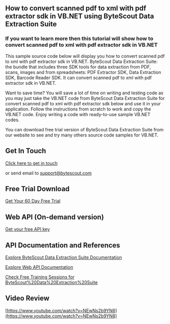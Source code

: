 ## How to convert scanned pdf to xml with pdf extractor sdk in VB.NET using ByteScout Data Extraction Suite

### If you want to learn more then this tutorial will show how to convert scanned pdf to xml with pdf extractor sdk in VB.NET

This sample source code below will display you how to convert scanned pdf to xml with pdf extractor sdk in VB.NET. ByteScout Data Extraction Suite: the bundle that includes three SDK tools for data extraction from PDF, scans, images and from spreadsheets: PDF Extractor SDK, Data Extraction SDK, Barcode Reader SDK. It can convert scanned pdf to xml with pdf extractor sdk in VB.NET.

Want to save time? You will save a lot of time on writing and testing code as you may just take the VB.NET code from ByteScout Data Extraction Suite for convert scanned pdf to xml with pdf extractor sdk below and use it in your application. Follow the instructions from scratch to work and copy the VB.NET code. Enjoy writing a code with ready-to-use sample VB.NET codes.

You can download free trial version of ByteScout Data Extraction Suite from our website to see and try many others source code samples for VB.NET.

## Get In Touch

[Click here to get in touch](https://bytescout.zendesk.com/hc/en-us/requests/new?subject=ByteScout%20Data%20Extraction%20Suite%20Question)

or send email to [support@bytescout.com](mailto:support@bytescout.com?subject=ByteScout%20Data%20Extraction%20Suite%20Question) 

## Free Trial Download

[Get Your 60 Day Free Trial](https://bytescout.com/download/web-installer?utm_source=github-readme)

## Web API (On-demand version)

[Get your free API key](https://pdf.co/documentation/api?utm_source=github-readme)

## API Documentation and References

[Explore ByteScout Data Extraction Suite Documentation](https://bytescout.com/documentation/index.html?utm_source=github-readme)

[Explore Web API Documentation](https://pdf.co/documentation/api?utm_source=github-readme)

[Check Free Training Sessions for ByteScout%20Data%20Extraction%20Suite](https://academy.bytescout.com/)

## Video Review

[https://www.youtube.com/watch?v=NEwNs2b9YN8](https://www.youtube.com/watch?v=NEwNs2b9YN8)